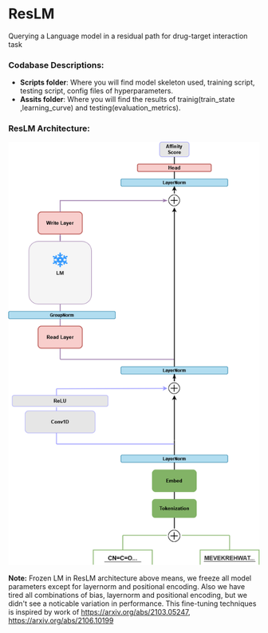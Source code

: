 # ResLM
Querying a Language model in a residual path for drug-target interaction task


### Codabase Descriptions:
* **Scripts folder**: Where you will find model skeleton used, training script, testing script, config files of hyperparameters.
* **Assits folder**: Where you will find the results of trainig(train_state ,learning_curve) and testing(evaluation_metrics).


### ResLM Architecture:


![alt text](https://github.com/mhmdsabry/ResLM/blob/main/ResLM_Architecture/ResLM.drawio.png?raw=true)


**Note:** Frozen LM in ResLM architecture above means, we freeze all model parameters except for layernorm and positional encoding. Also we have tired all combinations of bias, layernorm and positional encoding, but we didn't see a noticable variation in performance. This fine-tuning techniques is inspired by work of https://arxiv.org/abs/2103.05247, https://arxiv.org/abs/2106.10199

